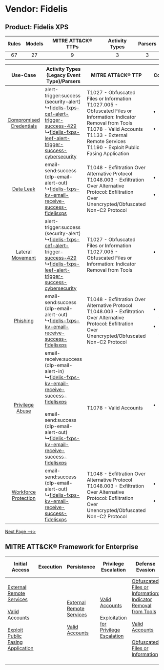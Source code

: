 Vendor: Fidelis
===============
Product: Fidelis XPS
--------------------
| Rules | Models | MITRE ATT&CK® TTPs | Activity Types | Parsers |
|:-----:|:------:|:------------------:|:--------------:|:-------:|
|  67   |   27   |         9          |       3        |    3    |

|    Use-Case    | Activity Types (Legacy Event Type)/Parsers    | MITRE ATT&CK® TTP    | Content    |
|:----:| ---- | ---- | ---- |
| [Compromised Credentials](../../../UseCases/uc_compromised_credentials.md) |  alert-trigger:success (security-alert)<br> ↳[fidelis-fxps-cef-alert-trigger-success-429](Ps/pC_fidelisfxpscefalerttriggersuccess429.md)<br> ↳[fidelis-fxps-leef-alert-trigger-success-cybersecurity](Ps/pC_fidelisfxpsleefalerttriggersuccesscybersecurity.md)<br>    | T1027 - Obfuscated Files or Information<br>T1027.005 - Obfuscated Files or Information: Indicator Removal from Tools<br>T1078 - Valid Accounts<br>T1133 - External Remote Services<br>T1190 - Exploit Public Fasing Application<br> | [<ul><li>23 Rules</li></ul><ul><li>9 Models</li></ul>](RM/r_m_fidelis_fidelis_xps_Compromised_Credentials.md) |
|    [Data Leak](../../../UseCases/uc_data_leak.md)    |  email-send:success (dlp-email-alert-out)<br> ↳[fidelis-fxps-kv-email-receive-success-fidelisxps](Ps/pC_fidelisfxpskvemailreceivesuccessfidelisxps.md)<br>    | T1048 - Exfiltration Over Alternative Protocol<br>T1048.003 - Exfiltration Over Alternative Protocol: Exfiltration Over Unencrypted/Obfuscated Non-C2 Protocol<br>    | [<ul><li>32 Rules</li></ul><ul><li>15 Models</li></ul>](RM/r_m_fidelis_fidelis_xps_Data_Leak.md)    |
|        [Lateral Movement](../../../UseCases/uc_lateral_movement.md)        |  alert-trigger:success (security-alert)<br> ↳[fidelis-fxps-cef-alert-trigger-success-429](Ps/pC_fidelisfxpscefalerttriggersuccess429.md)<br> ↳[fidelis-fxps-leef-alert-trigger-success-cybersecurity](Ps/pC_fidelisfxpsleefalerttriggersuccesscybersecurity.md)<br>    | T1027 - Obfuscated Files or Information<br>T1027.005 - Obfuscated Files or Information: Indicator Removal from Tools<br>    | [<ul><li>2 Rules</li></ul>](RM/r_m_fidelis_fidelis_xps_Lateral_Movement.md)    |
|    [Phishing](../../../UseCases/uc_phishing.md)    |  email-send:success (dlp-email-alert-out)<br> ↳[fidelis-fxps-kv-email-receive-success-fidelisxps](Ps/pC_fidelisfxpskvemailreceivesuccessfidelisxps.md)<br>    | T1048 - Exfiltration Over Alternative Protocol<br>T1048.003 - Exfiltration Over Alternative Protocol: Exfiltration Over Unencrypted/Obfuscated Non-C2 Protocol<br>    | [<ul><li>1 Rules</li></ul><ul><li>1 Models</li></ul>](RM/r_m_fidelis_fidelis_xps_Phishing.md)    |
|         [Privilege Abuse](../../../UseCases/uc_privilege_abuse.md)         |  email-receive:success (dlp-email-alert-in)<br> ↳[fidelis-fxps-kv-email-receive-success-fidelisxps](Ps/pC_fidelisfxpskvemailreceivesuccessfidelisxps.md)<br><br> email-send:success (dlp-email-alert-out)<br> ↳[fidelis-fxps-kv-email-receive-success-fidelisxps](Ps/pC_fidelisfxpskvemailreceivesuccessfidelisxps.md)<br> | T1078 - Valid Accounts<br>    | [<ul><li>1 Rules</li></ul>](RM/r_m_fidelis_fidelis_xps_Privilege_Abuse.md)    |
|    [Workforce Protection](../../../UseCases/uc_workforce_protection.md)    |  email-send:success (dlp-email-alert-out)<br> ↳[fidelis-fxps-kv-email-receive-success-fidelisxps](Ps/pC_fidelisfxpskvemailreceivesuccessfidelisxps.md)<br>    | T1048 - Exfiltration Over Alternative Protocol<br>T1048.003 - Exfiltration Over Alternative Protocol: Exfiltration Over Unencrypted/Obfuscated Non-C2 Protocol<br>    | [<ul><li>4 Rules</li></ul><ul><li>1 Models</li></ul>](RM/r_m_fidelis_fidelis_xps_Workforce_Protection.md)     |
[Next Page -->>](2_ds_fidelis_fidelis_xps.md)

MITRE ATT&CK® Framework for Enterprise
--------------------------------------
| Initial Access                                                                                                                                                                                                                         | Execution | Persistence                                                                                                                                      | Privilege Escalation                                                                                                                                          | Defense Evasion                                                                                                                                                                                                                                                               | Credential Access | Discovery | Lateral Movement | Collection | Command and Control | Exfiltration                                                                                                                                                                                                                                         | Impact |
| -------------------------------------------------------------------------------------------------------------------------------------------------------------------------------------------------------------------------------------- | --------- | ------------------------------------------------------------------------------------------------------------------------------------------------ | ------------------------------------------------------------------------------------------------------------------------------------------------------------- | ----------------------------------------------------------------------------------------------------------------------------------------------------------------------------------------------------------------------------------------------------------------------------- | ----------------- | --------- | ---------------- | ---------- | ------------------- | ---------------------------------------------------------------------------------------------------------------------------------------------------------------------------------------------------------------------------------------------------- | ------ |
| [External Remote Services](https://attack.mitre.org/techniques/T1133)<br><br>[Valid Accounts](https://attack.mitre.org/techniques/T1078)<br><br>[Exploit Public Fasing Application](https://attack.mitre.org/techniques/T1190)<br><br> |           | [External Remote Services](https://attack.mitre.org/techniques/T1133)<br><br>[Valid Accounts](https://attack.mitre.org/techniques/T1078)<br><br> | [Valid Accounts](https://attack.mitre.org/techniques/T1078)<br><br>[Exploitation for Privilege Escalation](https://attack.mitre.org/techniques/T1068)<br><br> | [Obfuscated Files or Information: Indicator Removal from Tools](https://attack.mitre.org/techniques/T1027/005)<br><br>[Valid Accounts](https://attack.mitre.org/techniques/T1078)<br><br>[Obfuscated Files or Information](https://attack.mitre.org/techniques/T1027)<br><br> |                   |           |                  |            |                     | [Exfiltration Over Alternative Protocol](https://attack.mitre.org/techniques/T1048)<br><br>[Exfiltration Over Alternative Protocol: Exfiltration Over Unencrypted/Obfuscated Non-C2 Protocol](https://attack.mitre.org/techniques/T1048/003)<br><br> |        |